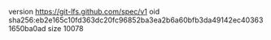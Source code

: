 version https://git-lfs.github.com/spec/v1
oid sha256:eb2e165c10fd363dc20fc96852ba3ea2b6a60bfb3da49142ec403631650ba0ad
size 10078
